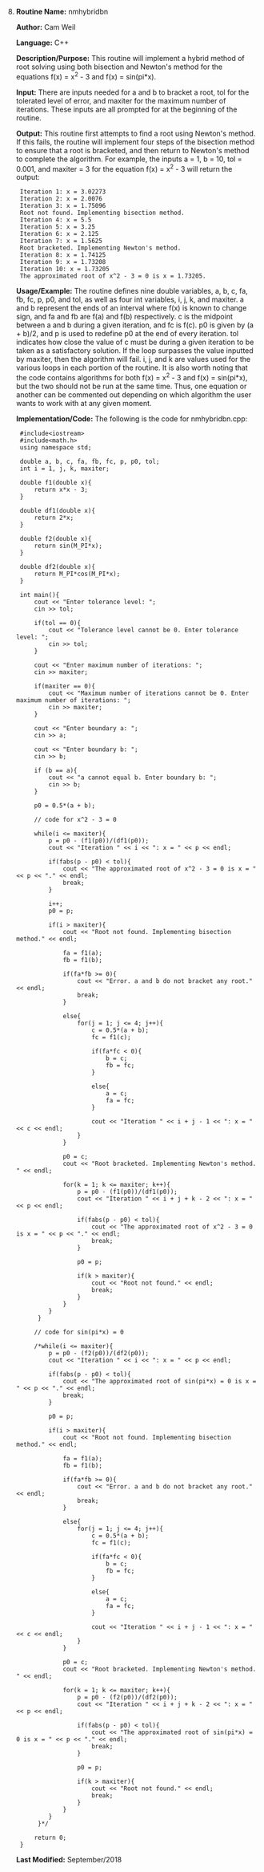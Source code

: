 8. **Routine Name:**           nmhybridbn

   **Author:** Cam Weil

   **Language:** C++

   **Description/Purpose:** This routine will implement a hybrid method of root solving using both bisection and Newton's method for the equations f(x) = x<sup>2</sup> - 3 and f(x) = sin(pi*x).

   **Input:** There are inputs needed for a and b to bracket a root, tol for the tolerated level of error, and maxiter for the maximum number of iterations. These inputs are all prompted for at the beginning of the routine.

   **Output:** This routine first attempts to find a root using Newton's method. If this fails, the routine will implement four steps of the bisection method to ensure that a root is bracketed, and then return to Newton's method to complete the algorithm. For example, the inputs a = 1, b = 10, tol = 0.001, and maxiter = 3 for the equation f(x) = x<sup>2</sup> - 3 will return the output:
  
        Iteration 1: x = 3.02273
        Iteration 2: x = 2.0076
        Iteration 3: x = 1.75096
        Root not found. Implementing bisection method.
        Iteration 4: x = 5.5
        Iteration 5: x = 3.25
        Iteration 6: x = 2.125
        Iteration 7: x = 1.5625
        Root bracketed. Implementing Newton's method. 
        Iteration 8: x = 1.74125
        Iteration 9: x = 1.73208
        Iteration 10: x = 1.73205
        The approximated root of x^2 - 3 = 0 is x = 1.73205.

   **Usage/Example:** The routine defines nine double variables, a, b, c, fa, fb, fc, p, p0, and tol, as well as four int variables, i, j, k, and maxiter. a and b represent the ends of an interval where f(x) is known to change sign, and fa and fb are f(a) and f(b) respectively. c is the midpoint between a and b during a given iteration, and fc is f(c). p0 is given by (a + b)/2, and p is used to redefine p0 at the end of every iteration. tol indicates how close the value of c must be during a given iteration to be taken as a satisfactory solution. If the loop surpasses the value inputted by maxiter, then the algorithm will fail. i, j, and k are values used for the various loops in each portion of the routine. It is also worth noting that the code contains algorithms for both f(x) = x<sup>2</sup> - 3 and f(x) = sin(pi*x), but the two should not be run at the same time. Thus, one equation or another can be commented out depending on which algorithm the user wants to work with at any given moment.

   **Implementation/Code:** The following is the code for nmhybridbn.cpp:

        #include<iostream>
        #include<math.h>
        using namespace std;

        double a, b, c, fa, fb, fc, p, p0, tol;
        int i = 1, j, k, maxiter;

        double f1(double x){
            return x*x - 3;
        }

        double df1(double x){
            return 2*x;
        }

        double f2(double x){
            return sin(M_PI*x);
        }

        double df2(double x){
            return M_PI*cos(M_PI*x);
        }

        int main(){
            cout << "Enter tolerance level: ";
            cin >> tol;

            if(tol == 0){
                cout << "Tolerance level cannot be 0. Enter tolerance level: ";
                cin >> tol;
            }

            cout << "Enter maximum number of iterations: ";
            cin >> maxiter;

            if(maxiter == 0){
                cout << "Maximum number of iterations cannot be 0. Enter maximum number of iterations: ";
                cin >> maxiter;
            }

            cout << "Enter boundary a: ";
            cin >> a;

            cout << "Enter boundary b: ";
            cin >> b;

            if (b == a){
                cout << "a cannot equal b. Enter boundary b: ";
                cin >> b;
            }

            p0 = 0.5*(a + b);

            // code for x^2 - 3 = 0

            while(i <= maxiter){
                p = p0 - (f1(p0))/(df1(p0));
                cout << "Iteration " << i << ": x = " << p << endl;

                if(fabs(p - p0) < tol){
                    cout << "The approximated root of x^2 - 3 = 0 is x = " << p << "." << endl;
                    break;
                }

                i++;
                p0 = p;

                if(i > maxiter){
                    cout << "Root not found. Implementing bisection method." << endl;

                    fa = f1(a);
                    fb = f1(b);

                    if(fa*fb >= 0){
                        cout << "Error. a and b do not bracket any root." << endl;
                        break;
                    }

                    else{
                        for(j = 1; j <= 4; j++){
                            c = 0.5*(a + b);
                            fc = f1(c);

                            if(fa*fc < 0){
                                b = c;
                                fb = fc;
                            }

                            else{
                                a = c;
                                fa = fc;
                            }

                            cout << "Iteration " << i + j - 1 << ": x = " << c << endl;
                        }
                    }

                    p0 = c;
                    cout << "Root bracketed. Implementing Newton's method. " << endl;

                    for(k = 1; k <= maxiter; k++){
                        p = p0 - (f1(p0))/(df1(p0));
                        cout << "Iteration " << i + j + k - 2 << ": x = " << p << endl;

                        if(fabs(p - p0) < tol){
                            cout << "The approximated root of x^2 - 3 = 0 is x = " << p << "." << endl;
                            break;
                        }

                        p0 = p;

                        if(k > maxiter){
                            cout << "Root not found." << endl;
                            break;
                        }
                    }
                }
             }

            // code for sin(pi*x) = 0

            /*while(i <= maxiter){
                p = p0 - (f2(p0))/(df2(p0));
                cout << "Iteration " << i << ": x = " << p << endl;

                if(fabs(p - p0) < tol){
                    cout << "The approximated root of sin(pi*x) = 0 is x = " << p << "." << endl;
                    break;
                }

                p0 = p;

                if(i > maxiter){
                    cout << "Root not found. Implementing bisection method." << endl;

                    fa = f1(a);
                    fb = f1(b);

                    if(fa*fb >= 0){
                        cout << "Error. a and b do not bracket any root." << endl;
                        break;
                    }

                    else{
                        for(j = 1; j <= 4; j++){
                            c = 0.5*(a + b);
                            fc = f1(c);

                            if(fa*fc < 0){
                                b = c;
                                fb = fc;
                            }

                            else{
                                a = c;
                                fa = fc;
                            }

                            cout << "Iteration " << i + j - 1 << ": x = " << c << endl;
                        }
                    }

                    p0 = c;
                    cout << "Root bracketed. Implementing Newton's method. " << endl;

                    for(k = 1; k <= maxiter; k++){
                        p = p0 - (f2(p0))/(df2(p0));
                        cout << "Iteration " << i + j + k - 2 << ": x = " << p << endl;

                        if(fabs(p - p0) < tol){
                            cout << "The approximated root of sin(pi*x) = 0 is x = " << p << "." << endl;
                            break;
                        }

                        p0 = p;

                        if(k > maxiter){
                            cout << "Root not found." << endl;
                            break;
                        }
                    }
                }
             }*/

            return 0;
        }
 
   **Last Modified:** September/2018
